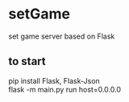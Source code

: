 # setGame
set game server based on Flask
## to start
pip install Flask, Flask-Json  
flask -m main.py run host=0.0.0.0 
